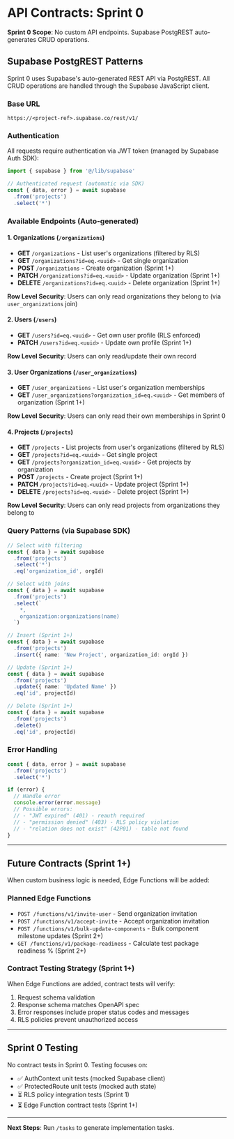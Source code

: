 # API Contracts: Sprint 0

**Sprint 0 Scope**: No custom API endpoints. Supabase PostgREST auto-generates CRUD operations.

## Supabase PostgREST Patterns

Sprint 0 uses Supabase's auto-generated REST API via PostgREST. All CRUD operations are handled through the Supabase JavaScript client.

### Base URL
```
https://<project-ref>.supabase.co/rest/v1/
```

### Authentication
All requests require authentication via JWT token (managed by Supabase Auth SDK):
```typescript
import { supabase } from '@/lib/supabase'

// Authenticated request (automatic via SDK)
const { data, error } = await supabase
  .from('projects')
  .select('*')
```

### Available Endpoints (Auto-generated)

#### 1. Organizations (`/organizations`)
- **GET** `/organizations` - List user's organizations (filtered by RLS)
- **GET** `/organizations?id=eq.<uuid>` - Get single organization
- **POST** `/organizations` - Create organization (Sprint 1+)
- **PATCH** `/organizations?id=eq.<uuid>` - Update organization (Sprint 1+)
- **DELETE** `/organizations?id=eq.<uuid>` - Delete organization (Sprint 1+)

**Row Level Security**: Users can only read organizations they belong to (via `user_organizations` join)

#### 2. Users (`/users`)
- **GET** `/users?id=eq.<uuid>` - Get own user profile (RLS enforced)
- **PATCH** `/users?id=eq.<uuid>` - Update own profile (Sprint 1+)

**Row Level Security**: Users can only read/update their own record

#### 3. User Organizations (`/user_organizations`)
- **GET** `/user_organizations` - List user's organization memberships
- **GET** `/user_organizations?organization_id=eq.<uuid>` - Get members of organization (Sprint 1+)

**Row Level Security**: Users can only read their own memberships in Sprint 0

#### 4. Projects (`/projects`)
- **GET** `/projects` - List projects from user's organizations (filtered by RLS)
- **GET** `/projects?id=eq.<uuid>` - Get single project
- **GET** `/projects?organization_id=eq.<uuid>` - Get projects by organization
- **POST** `/projects` - Create project (Sprint 1+)
- **PATCH** `/projects?id=eq.<uuid>` - Update project (Sprint 1+)
- **DELETE** `/projects?id=eq.<uuid>` - Delete project (Sprint 1+)

**Row Level Security**: Users can only read projects from organizations they belong to

### Query Patterns (via Supabase SDK)

```typescript
// Select with filtering
const { data } = await supabase
  .from('projects')
  .select('*')
  .eq('organization_id', orgId)

// Select with joins
const { data } = await supabase
  .from('projects')
  .select(`
    *,
    organization:organizations(name)
  `)

// Insert (Sprint 1+)
const { data } = await supabase
  .from('projects')
  .insert({ name: 'New Project', organization_id: orgId })

// Update (Sprint 1+)
const { data } = await supabase
  .from('projects')
  .update({ name: 'Updated Name' })
  .eq('id', projectId)

// Delete (Sprint 1+)
const { data } = await supabase
  .from('projects')
  .delete()
  .eq('id', projectId)
```

### Error Handling

```typescript
const { data, error } = await supabase
  .from('projects')
  .select('*')

if (error) {
  // Handle error
  console.error(error.message)
  // Possible errors:
  // - "JWT expired" (401) - reauth required
  // - "permission denied" (403) - RLS policy violation
  // - "relation does not exist" (42P01) - table not found
}
```

---

## Future Contracts (Sprint 1+)

When custom business logic is needed, Edge Functions will be added:

### Planned Edge Functions
- `POST /functions/v1/invite-user` - Send organization invitation
- `POST /functions/v1/accept-invite` - Accept organization invitation
- `POST /functions/v1/bulk-update-components` - Bulk component milestone updates (Sprint 2+)
- `GET /functions/v1/package-readiness` - Calculate test package readiness % (Sprint 2+)

### Contract Testing Strategy (Sprint 1+)
When Edge Functions are added, contract tests will verify:
1. Request schema validation
2. Response schema matches OpenAPI spec
3. Error responses include proper status codes and messages
4. RLS policies prevent unauthorized access

---

## Sprint 0 Testing

No contract tests in Sprint 0. Testing focuses on:
- ✅ AuthContext unit tests (mocked Supabase client)
- ✅ ProtectedRoute unit tests (mocked auth state)
- ⏳ RLS policy integration tests (Sprint 1)
- ⏳ Edge Function contract tests (Sprint 1+)

---

**Next Steps**: Run `/tasks` to generate implementation tasks.
